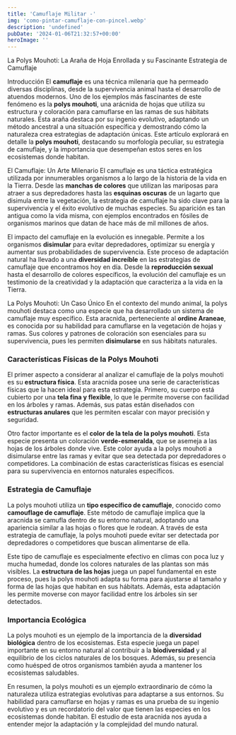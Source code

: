 ```yaml
---
title: 'Camuflaje Militar -'
img: 'como-pintar-camuflaje-con-pincel.webp'
description: 'undefined'
pubDate: '2024-01-06T21:32:57+00:00'
heroImage: ''
---
```

    
  La Polys Mouhoti: La Araña de Hoja Enrollada y su Fascinante Estrategia de Camuflaje

Introducción
El **camuflaje** es una técnica milenaria que ha permeado diversas disciplinas, desde la supervivencia animal hasta el desarrollo de atuendos modernos. Uno de los ejemplos más fascinantes de este fenómeno es la **polys mouhoti**, una arácnida de hojas que utiliza su estructura y coloración para camuflarse en las ramas de sus hábitats naturales. Esta araña destaca por su ingenio evolutivo, adaptando un método ancestral a una situación específica y demostrando cómo la naturaleza crea estrategias de adaptación únicas. Este artículo explorará en detalle la **polys mouhoti**, destacando su morfología peculiar, su estrategia de camuflaje, y la importancia que desempeñan estos seres en los ecosistemas donde habitan.

El Camuflaje: Un Arte Milenario
El camuflaje es una táctica estratégica utilizada por innumerables organismos a lo largo de la historia de la vida en la Tierra. Desde las **manchas de colores** que utilizan las mariposas para atraer a sus depredadores hasta las **esquinas oscuras** de un lagarto que disimula entre la vegetación, la estrategia de camuflaje ha sido clave para la supervivencia y el éxito evolutivo de muchas especies. Su aparición es tan antigua como la vida misma, con ejemplos encontrados en fósiles de organismos marinos que datan de hace más de mil millones de años.

El impacto del camuflaje en la evolución es innegable. Permite a los organismos **disimular** para evitar depredadores, optimizar su energía y aumentar sus probabilidades de supervivencia. Este proceso de adaptación natural ha llevado a una **diversidad increíble** en las estrategias de camuflaje que encontramos hoy en día. Desde la **reproducción sexual** hasta el desarrollo de colores específicos, la evolución del camuflaje es un testimonio de la creatividad y la adaptación que caracteriza a la vida en la Tierra.

La Polys Mouhoti: Un Caso Único
En el contexto del mundo animal, la polys mouhoti destaca como una especie que ha desarrollado un sistema de camuflaje muy específico. Esta aracnida, perteneciente al **ordine Araneae**, es conocida por su habilidad para camuflarse en la vegetación de hojas y ramas. Sus colores y patrones de coloración son esenciales para su supervivencia, pues les permiten **disimularse** en sus hábitats naturales.

### Características Físicas de la Polys Mouhoti
El primer aspecto a considerar al analizar el camuflaje de la polys mouhoti es su **estructura física**. Esta aracnida posee una serie de características físicas que la hacen ideal para esta estrategia. Primero, su cuerpo está cubierto por una **tela fina y flexible**, lo que le permite moverse con facilidad en los árboles y ramas. Además, sus patas están diseñados con **estructuras anulares** que les permiten escalar con mayor precisión y seguridad.

Otro factor importante es el **color de la tela de la polys mouhoti**. Esta especie presenta un coloración **verde-esmeralda**, que se asemeja a las hojas de los árboles donde vive. Este color ayuda a la polys mouhoti a disimularse entre las ramas y evitar que sea detectada por depredadores o competidores. La combinación de estas características físicas es esencial para su supervivencia en entornos naturales específicos.

### Estrategia de Camuflaje
La polys mouhoti utiliza un **tipo específico de camuflaje**, conocido como **camouflage de camuflaje**. Este método de camuflaje implica que la aracnida se camufla dentro de su entorno natural, adoptando una apariencia similar a las hojas o flores que le rodean. A través de esta estrategia de camuflaje, la polys mouhoti puede evitar ser detectada por depredadores o competidores que buscan alimentarse de ella.

Este tipo de camuflaje es especialmente efectivo en climas con poca luz y mucha humedad, donde los colores naturales de las plantas son más visibles. La **estructura de las hojas** juega un papel fundamental en este proceso, pues la polys mouhoti adapta su forma para ajustarse al tamaño y forma de las hojas que habitan en sus hábitats. Además, esta adaptación les permite moverse con mayor facilidad entre los árboles sin ser detectados.

### Importancia Ecológica
La polys mouhoti es un ejemplo de la importancia de la **diversidad biológica** dentro de los ecosistemas. Esta especie juega un papel importante en su entorno natural al contribuir a la **biodiversidad** y al equilibrio de los ciclos naturales de los bosques. Además, su presencia como huésped de otros organismos también ayuda a mantener los ecosistemas saludables.

En resumen, la polys mouhoti es un ejemplo extraordinario de cómo la naturaleza utiliza estrategias evolutivas para adaptarse a sus entornos. Su habilidad para camuflarse en hojas y ramas es una prueba de su ingenio evolutivo y es un recordatorio del valor que tienen las especies en los ecosistemas donde habitan. El estudio de esta aracnida nos ayuda a entender mejor la adaptación y la complejidad del mundo natural.
  